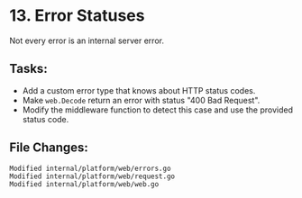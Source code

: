 # 13. Error Statuses

Not every error is an internal server error.


## Tasks:

- Add a custom error type that knows about HTTP status codes.
- Make `web.Decode` return an error with status "400 Bad Request".
- Modify the middleware function to detect this case and use the provided status code.


## File Changes:

```
Modified internal/platform/web/errors.go
Modified internal/platform/web/request.go
Modified internal/platform/web/web.go
```